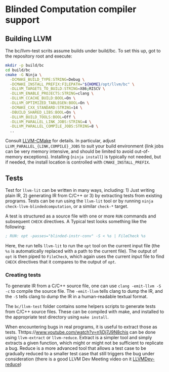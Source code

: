 # Blinded Computation compiler support

## Building LLVM

The bc/llvm-test scrits assume builds under build/bc. To set this up, got to the repository root and execute:

```sh
mkdir -p build/bc
cd build/bc
cmake -G Ninja \
  -DCMAKE_BUILD_TYPE:STRING=Debug \
  -DCMAKE_INSTALL_PREFIX:FILEPATH="${HOME}/opt/llvm/bc" \
  -DLLVM_TARGETS_TO_BUILD:STRING=X86;RISCV \
  -DLLVM_ENABLE_PROJECTS:STRING=clang \
  -DLLVM_CCACHE_BUILD:BOOL=On \
  -DLLVM_OPTIMIZED_TABLEGEN:BOOL=On \
  -DCMAKE_CXX_STANDARD:STRING=14 \
  -DBUILD_SHARED_LIBS:BOOL=On \
  -DLLVM_BUILD_TOOLS:BOOL=Off \
  -DLLVM_PARALLEL_LINK_JOBS:STRING=4 \
  -DLLVM_PARALLEL_COMPILE_JOBS:STRING=8 \
  ..
```

Consult [LLVM-CMake] for details. In particular, adjust
`LLVM_PARALLEL_{LINK,COMPILE}_JOBS` to suit your build environment (link jobs
can be very memory intensive, and should be limited to avoid out-of-memory
exceptions). Installing (`ninja install`) is typically not needed, but if
needed, the install location is controlled with `CMAKE_INSTALL_PREFIX`.

## Tests

Test for `llvm-lit` can be written in many ways, including: 1) Just writing
plain IR, 2) generating IR from C/C++ or 3) by extracting tests from existing
programs. Tests can be run using the `llvm-lit` tool or by running `ninja
check-llvm-blindedcomputation`, or a similar `check-*` target.

A test is structured as a source file with one or more `RUN` commands and subsequent `CHECK` directives. A Typical test looks something like the following:

```llvm
; RUN: opt -passes="blinded-instr-conv" -S < %s | FileCheck %s
```

Here, the run tells `llvm-lit` to run the `opt` tool on the current input file
(the `%s` is automatically replaced with a path to the current file). The output
of `opt` is then piped to `FileCheck`, which again uses the current input file
to find `CHECK` directives that it compares to the output of `opt`.

### Creating tests

To generate IR from a C/C++ source file, one can use `clang -emit-llvm -S -c` to
compile the source file. The `-emit-llvm` tells clang to dump the IR, and the
`-S` tells clang to dump the IR in a human-readable textual format.

The `bc/llvm-test` folder contains some helpers scripts to generate tests from
C/C++ source files. These can be compiled with make, and installed to the
appropriate test directory using `make install`.

When encountering bugs in real programs, it is useful to extract those as tests.
Thttps://www.youtube.com/watch?v=n1jDj7J9N8chis can be done using `llvm-extract`
or `llvm-reduce`. Extract is a simpler tool and simply extracts a given
function, which might or might not be sufficient to replicate a bug. Reduce is a
more advanced tool that allows a test case to be gradually reduced to a smaller
test case that still triggers the bug under consideration (there is a good LLVM
Dev Meeting video on it [LLVMDev-reduce])


[LLVM-FileCheck]: https://llvm.org/docs/CommandGuide/FileCheck.html
[LLVM-IR]: https://llvm.org/docs/LangRef.html
[LLVM-CMake]: https://llvm.org/docs/CMake.html
[LLVMDev-reduce]: https://www.youtube.com/watch?v=n1jDj7J9N8c
